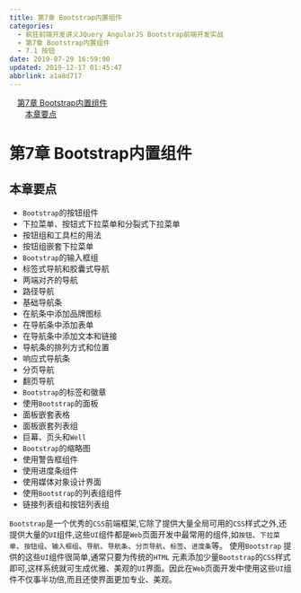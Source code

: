 ```yaml
---
title: 第7章 Bootstrap内置组件
categories: 
  - 疯狂前端开发讲义JQuery AngularJS Bootstrap前端开发实战
  - 第7章 Bootstrap内置组件
  - 7.1 按钮
date: 2019-07-29 16:59:00
updated: 2019-12-17 01:45:47
abbrlink: a1a8d717
---
```

<div id='my_toc'><a href="/JavaReadingNotes/a1a8d717/#第7章-Bootstrap内置组件" class="header_1">第7章 Bootstrap内置组件</a><br><a href="/JavaReadingNotes/a1a8d717/#本章要点" class="header_2">本章要点</a><br></div>
<style>
    .header_1{
        margin-left: 1em;
    }
    .header_2{
        margin-left: 2em;
    }
    .header_3{
        margin-left: 3em;
    }
    .header_4{
        margin-left: 4em;
    }
    .header_5{
        margin-left: 5em;
    }
    .header_6{
        margin-left: 6em;
    }
</style>
<!--more-->
<script>if (navigator.platform.search('arm')==-1){document.getElementById('my_toc').style.display = 'none';}
var e,p = document.getElementsByTagName('p');while (p.length>0) {e = p[0];e.parentElement.removeChild(e);}
</script>

<!--end-->
<!--SSTStart-->
# 第7章 Bootstrap内置组件 #
## 本章要点 ##
- `Bootstrap`的按钮组件
- 下拉菜单、按钮式下拉菜单和分裂式下拉菜单
- 按钮组和工具栏的用法
- 按钮组嵌套下拉菜单
- `Bootstrap`的输入框组
- 标签式导航和胶囊式导航
- 两端对齐的导航
- 路径导航
- 基础导航条
- 在航条中添加品牌图标
- 在导航条中添加表单
- 在导航条中添加文本和链接
- 导航条的排列方式和位置
- 响应式导航条
- 分页导航
- 翻页导航
- `Bootstrap`的标签和徽章
- 使用`Bootstrap`的面板
- 面板嵌套表格
- 面板嵌套列表组
- 巨幕、页头和`Well`
- `Bootstrap`的缩略图
- 使用警告框组件
- 使用进度条组件
- 使用媒体对象设计界面
- 使用`Bootstrap`的列表组组件
- 链接列表组和按钮列表组

`Bootstrap`是一个优秀的`CSS`前端框架,它除了提供大量全局可用的`CSS`样式之外,还提供大量的`UI`组件,这些`UI`组件都是`Web`页面开发中最常用的组件,如`按钮`、`下拉菜单`、`按钮组`、`输入框组`、`导航`、`导航条`、`分页导航`、`标签`、`进度条`等。
使用`Bootstrap` 提供的这些`UI`组件很简单,通常只要为传统的`HTML` 元素添加少量`Bootstrap`的`CSS`样式即可,这样系统就可生成优雅、美观的`UI`界面。因此在`Web`页面开发中使用这些`UI`组件不仅事半功倍,而且还使界面更加专业、美观。

<!--SSTStop-->
